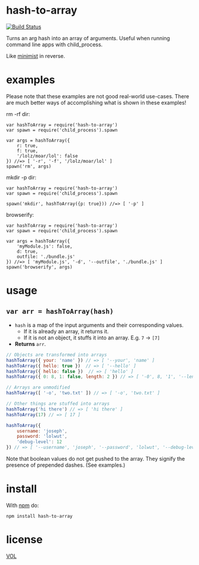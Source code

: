 # hash-to-array

[![Build Status](https://travis-ci.org/ArtskydJ/hash-to-array.svg)](https://travis-ci.org/ArtskydJ/hash-to-array)

Turns an arg hash into an array of arguments. Useful when running command line apps with child_process.

Like [minimist](https://github.com/substack/minimist) in reverse.

# examples

Please note that these examples are not good real-world use-cases. There are much better ways of accomplishing what is shown in these examples!

rm -rf dir:
```node
var hashToArray = require('hash-to-array')
var spawn = require('child_process').spawn

var args = hashToArray({
	r: true,
	f: true,
	'/lolz/moar/lol': false
}) //=> [ '-r', '-f', '/lolz/moar/lol' ]
spawn('rm', args)
```

mkdir -p dir:
```node
var hashToArray = require('hash-to-array')
var spawn = require('child_process').spawn

spawn('mkdir', hashToArray({p: true})) //=> [ '-p' ]
```

browserify:
```node
var hashToArray = require('hash-to-array')
var spawn = require('child_process').spawn

var args = hashToArray({
	'myModule.js': false,
	d: true,
	outfile: './bundle.js'
}) //=> [ 'myModule.js', '-d', '--outfile', './bundle.js' ]
spawn('browserify', args)
```

# usage

## `var arr = hashToArray(hash)`

- `hash` is a map of the input arguments and their corresponding values.
	- If it is already an array, it returns it.
	- If it is not an object, it stuffs it into an array. E.g. `7` -> `[7]`
- **Returns** `arr`.

<!-- js
var hashToArray = require('./')
-->

```js
// Objects are transformed into arrays
hashToArray({ your: 'name' }) // => [ '--your', 'name' ]
hashToArray({ hello: true })  // => [ '--hello' ]
hashToArray({ hello: false })  // => [ 'hello' ]
hashToArray({ 0: 8, 1: false, length: 2 }) // => [ '-0', 8, '1', '--length', 2 ]

// Arrays are unmodified
hashToArray([ '-o', 'two.txt' ]) // => [ '-o', 'two.txt' ]

// Other things are stuffed into arrays
hashToArray('hi there') // => [ 'hi there' ]
hashToArray(17) // => [ 17 ]

hashToArray({
    username: 'joseph',
    password: 'lolwut',
    'debug-level': 12
}) // => [ '--username', 'joseph', '--password', 'lolwut', '--debug-level', 12 ]
```

Note that boolean values do not get pushed to the array. They signify the presence of prepended dashes. (See examples.)

# install

With [npm](https://nodejs.org/download) do:

	npm install hash-to-array

# license

[VOL](http://veryopenlicense.com)

